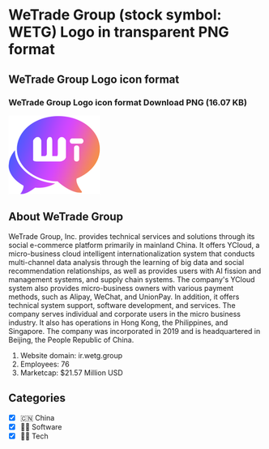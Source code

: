 # WeTrade Group (stock symbol: WETG) Logo in transparent PNG format

## WeTrade Group Logo icon format

### WeTrade Group Logo icon format Download PNG (16.07 KB)

![WeTrade Group Logo icon format Download PNG (16.07 KB)](/img/orig/WETG-b984554e.png)

## About WeTrade Group

WeTrade Group, Inc. provides technical services and solutions through its social e-commerce platform primarily in mainland China. It offers YCloud, a micro-business cloud intelligent internationalization system that conducts multi-channel data analysis through the learning of big data and social recommendation relationships, as well as provides users with AI fission and management systems, and supply chain systems. The company's YCloud system also provides micro-business owners with various payment methods, such as Alipay, WeChat, and UnionPay. In addition, it offers technical system support, software development, and services. The company serves individual and corporate users in the micro business industry. It also has operations in Hong Kong, the Philippines, and Singapore. The company was incorporated in 2019 and is headquartered in Beijing, the People Republic of China.

1. Website domain: ir.wetg.group
2. Employees: 76
3. Marketcap: $21.57 Million USD


## Categories
- [x] 🇨🇳 China
- [x] 👨‍💻 Software
- [x] 👩‍💻 Tech
